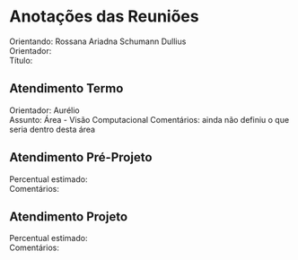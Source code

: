 # Anotações das Reuniões

Orientando: Rossana Ariadna Schumann Dullius  
Orientador:  
Título:  

## Atendimento Termo

Orientador: Aurélio  
Assunto: Área - Visão Computacional
Comentários: ainda não definiu o que seria dentro desta área  

## Atendimento Pré-Projeto

Percentual estimado:  
Comentários:  

## Atendimento Projeto

Percentual estimado:  
Comentários:  
